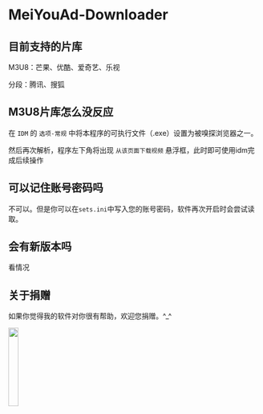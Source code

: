 # MeiYouAd-Downloader

## 目前支持的片库
M3U8：芒果、优酷、爱奇艺、乐视

分段：腾讯、搜狐

## M3U8片库怎么没反应
在 ``IDM`` 的 ``选项-常规`` 中将本程序的可执行文件（.exe）设置为被嗅探浏览器之一。

然后再次解析，程序左下角将出现 ``从该页面下载视频`` 悬浮框，此时即可使用idm完成后续操作

## 可以记住账号密码吗
不可以。但是你可以在``sets.ini``中写入您的账号密码，软件再次开启时会尝试读取。

## 会有新版本吗
看情况

## 关于捐赠
如果你觉得我的软件对你很有帮助，欢迎您捐赠。^_^

<img src="https://public.lightpic.info/image/9C35_5A2FB9520.jpg" width="20%"/>
